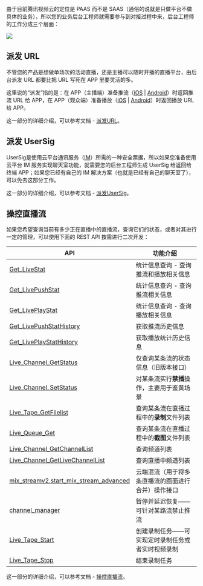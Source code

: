 由于目前腾讯视频云的定位是 PAAS 而不是 SAAS（通俗的说就是只做平台不做具体的业务），所以您的业务后台工程师就需要参与到对接过程中来，后台工程师的工作分成三个层面：

![](https://mc.qcloudimg.com/static/img/74a5f9784f81b6f8c597fcdffdf72887/image.png)

## 派发 URL
不管您的产品是想做单场次的活动直播，还是主播可以随时开播的直播平台，由后台派发 URL 都要比把 URL 写死在 APP 里要灵活的多。

这里说的“派发”指的是：在 APP（主播端）准备推流（[iOS](http://tce.fsphere.cn/document/product/454/7879) | [Android](http://tce.fsphere.cn/document/product/454/7885)）时返回推流 URL 给 APP，在 APP（观众端）准备播放（[iOS](http://tce.fsphere.cn/document/product/454/7880) | [Android](http://tce.fsphere.cn/document/product/454/7886)）时返回播放 URL 给 APP。

这一部分的详细介绍，可以参考文档 - [派发URL](http://tce.fsphere.cn/document/product/454/9875)。

## 派发 UserSig

UserSig是使用云平台通讯服务（[IM](http://tce.fsphere.cn/product/im)）所需的一种安全票据，所以如果您准备使用云平台 IM 服务实现聊天室功能，就需要您的后台工程师生成 UserSig 给返回给终端 APP；如果您已经有自己的 IM 解决方案（也就是已经有自己的聊天室了），可以免去这部分工作。

这一部分的详细介绍，可以参考文档 - [派发UserSig](http://tce.fsphere.cn/document/product/454/14548)。

## 操控直播流
如果您希望查询当前有多少正在直播中的直播流，查询它们的状态，或者对其进行一定的管理，可以使用下面的 REST API 按需进行二次开发：

| API                                | 功能介绍                                                   |
|---------------------------------|--------------------------------------------------------------|
| [Get_LiveStat](http://tce.fsphere.cn/doc/api/258/6110)  | 统计信息查询 - 查询推流和播放相关信息|
| [Get_LivePushStat](http://tce.fsphere.cn/doc/api/258/6110) | 统计信息查询 - 查询推流相关信息|
| [Get_LivePlayStat](http://tce.fsphere.cn/doc/api/258/6110)  |  统计信息查询 - 查询播放相关信息 |
| [Get_LivePushStatHistory](http://tce.fsphere.cn/document/product/267/9579)|获取推流历史信息|
| [Get_LivePlayStatHistory](http://tce.fsphere.cn/document/product/267/9580)|获取播放统计历史信息|
| [Live_Channel_GetStatus](http://tce.fsphere.cn/doc/api/258/5958) |  仅查询某条流的状态信息（旧版本接口） | 
| [Live_Channel_SetStatus](http://tce.fsphere.cn/doc/api/258/5959) | 对某条流实行**禁播**操作，主要用于鉴黄场景 | 
| [Live_Tape_GetFilelist](http://tce.fsphere.cn/doc/api/258/5960)| 查询某条流在直播过程中的**录制**文件列表 | 
| [Live_Queue_Get](http://tce.fsphere.cn/doc/api/258/5961)| 查询某条流在直播过程中的**截图**文件列表 |
| [Live_Channel_GetChannelList](http://tce.fsphere.cn/document/product/267/7997)|查询频道列表|
| [Live_Channel_GetLiveChannelList](http://tce.fsphere.cn/document/product/267/8862)|查询直播中频道列表|
| [mix_streamv2.start_mix_stream_advanced](http://tce.fsphere.cn/document/product/267/8832)|云端混流（用于将多条直播流的画面进行合并）操作接口|
| [channel_manager](http://tce.fsphere.cn/document/product/267/9500)|暂停并延迟恢复——可针对某路流禁止推流|
| [Live_Tape_Start](http://tce.fsphere.cn/document/product/267/9567)|创建录制任务——可实现定时录制任务或者实时视频录制|
| [Live_Tape_Stop](http://tce.fsphere.cn/document/product/267/9568)|结束录制任务|


这一部分的详细介绍，可以参考文档 - [操控直播流](http://tce.fsphere.cn/document/product/454/7920)。

